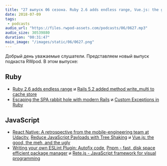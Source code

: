 ```yaml
---
title: "27 выпуск 06 сезона. Ruby 2.6 adds endless range, Vue.js: the good, the meh, and the ugly, Pnpm, Rete.js и прочее"
date: 2018-07-09
tags:
 - podcasts
audio_url: "https://files.rwpod-assets.com/podcasts/06/0627.mp3"
audio_size: 30539880
duration: "00:31:47"
main_image: "/images/static/06/0627.png"
---
```


Добрый день уважаемые слушатели. Представляем новый выпуск подкаста RWpod. В этом выпуске:

## Ruby

 - [Ruby 2.6 adds endless range](https://blog.bigbinary.com/2018/07/04/ruby-2-6-adds-endless-range.html) и [Rails 5.2 added method write_multi to cache store](https://blog.bigbinary.com/2018/07/03/rails-5.2-adds-write_multi-for-cache-writes)
 - [Escaping the SPA rabbit hole with modern Rails](https://medium.com/@jmanrubia/escaping-the-spa-rabbit-hole-with-turbolinks-903f942bf52c) и [Custom Exceptions in Ruby](https://blog.appsignal.com/2018/07/03/custom-exceptions-in-ruby.html)

## JavaScript

 - [React Native: A retrospective from the mobile-engineering team at Udacity](https://engineering.udacity.com/react-native-a-retrospective-from-the-mobile-engineering-team-at-udacity-89975d6a8102), [Reduce JavaScript Payloads with Tree Shaking](https://developers.google.com/web/fundamentals/performance/optimizing-javascript/tree-shaking/) и [Vue.js: the good, the meh, and the ugly](https://medium.com/@Pier/vue-js-the-good-the-meh-and-the-ugly-82800bbe6684)
 - [Writing your own ESLint Plugin: Autofix code](https://frontendmayhem.com/writing-your-own-eslint-plugin-autofix-code/), [Pnpm - fast, disk space efficient package manager](https://pnpm.js.org/) и [Rete.js - JavaScript framework for visual programming](https://github.com/retejs/rete)

